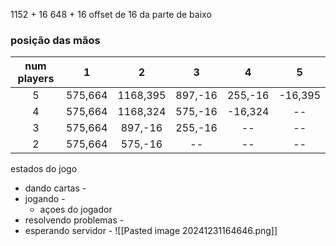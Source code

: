 1152 + 16
648 + 16
offset de 16 da parte de baixo
### posição das mãos

| num players |    1    |    2     |    3    |    4    |    5    |
| :---------: | :-----: | :------: | :-----: | :-----: | :-----: |
|      5      | 575,664 | 1168,395 | 897,-16 | 255,-16 | -16,395 |
|      4      | 575,664 | 1168,324 | 575,-16 | -16,324 |   --    |
|      3      | 575,664 | 897,-16  | 255,-16 |   --    |   --    |
|      2      | 575,664 | 575,-16  |   --    |   --    |   --    |
estados do jogo
- dando cartas - 
- jogando -
	- açoes do jogador
- resolvendo problemas -
- esperando servidor -
![[Pasted image 20241231164646.png]]